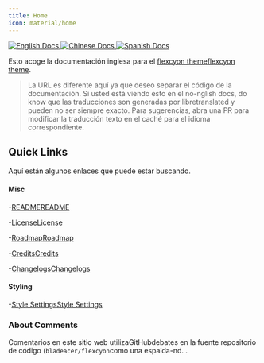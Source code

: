 ```yaml
---
title: Home
icon: material/home
---
```


<p align="left">
  <a href="https://app.readthedocs.org/projects/flexcyon-docs/">
    <img alt="English Docs" src="https://img.shields.io/readthedocs/flexcyon-docs?style=for-the-badge&label=English%20Docs" referrerpolicy="noreferrer">
  </a>
  <a href="https://app.readthedocs.org/projects/flexcyon-docs-cn/">
    <img alt="Chinese Docs" src="https://img.shields.io/readthedocs/flexcyon-docs-cn?style=for-the-badge&label=Chinese%20Docs" referrerpolicy="noreferrer">
  </a>
  <a href="https://app.readthedocs.org/projects/flexcyon-docs-es/">
    <img alt="Spanish Docs" src="https://img.shields.io/readthedocs/flexcyon-docs-es?style=for-the-badge&label=Spanish%20Docs" referrerpolicy="noreferrer">
  </a>
</p>

Esto acoge la documentación inglesa para el
[flexcyon theme](https://github.com/bladeacer/flexcyon)[flexcyon theme](https://github.com/bladeacer/flexcyon).
> La URL es diferente aquí ya que deseo separar el código de
> la documentación. Si usted está viendo esto en el no-nglish docs, do know
> que las traducciones son generadas por libretranslated y pueden no ser
> siempre exacto. Para sugerencias, abra una PR para modificar la traducción
> texto en el caché para el idioma correspondiente.

## Quick Links

Aquí están algunos enlaces que puede estar buscando.

#### Misc

-[README](./README/index.md)[README](./README/index.md)

-[License](./README/license.md)[License](./README/license.md)

-[Roadmap](./README/roadmap.md)[Roadmap](./README/roadmap.md)

-[Credits](./credits/index.md)[Credits](./credits/index.md)

-[Changelogs](./changelogs/index.md)[Changelogs](./changelogs/index.md)

#### Styling

-[Style Settings](./Styling/Style-Settings/index.md)[Style Settings](./Styling/Style-Settings/index.md)

### About Comments

Comentarios en este sitio web utilizaGitHubdebates en la fuente
repositorio de código (`bladeacer/flexcyon`como una espalda-nd.
.
